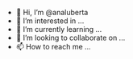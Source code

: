 - 👋 Hi, I’m @analuberta
- 👀 I’m interested in ...
- 🌱 I’m currently learning ...
- 💞️ I’m looking to collaborate on ...
- 📫 How to reach me ...

<!---
analuberta/analuberta is a ✨ special ✨ repository because its `README.md` (this file) appears on your GitHub profile.
You can click the Preview link to take a look at your changes.
--->
